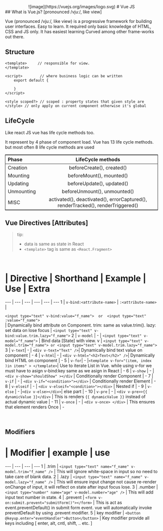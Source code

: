<center>
![image](https://vuejs.org/images/logo.svg)
# Vue JS
</center>
## What is Vue.js? [pronounced /vjuː/, like view]

Vue (pronounced /vjuː/, like view) is a progressive framework for building user interfaces. Easy to learn. It required only basic knowledge of HTML, CSS and JS only. It has easiest learning Curved among other frame-works out there.

## Structure 
```
<template>     // responsible for view.
</template>

<script>        // where business logic can be written
    export default {

    }
</script>

<style scoped?> // scoped : property states that given style are 
</style> // only apply on current component otherwise it's global

```
## LifeCycle
Like react JS vue has life cycle methods too.

It represent by 4 phase of component load. Vue has 13 life cycle methods. but most often 8 life cycle methods are used

<style>
    table {
        text-align: center;
        width: 100%;
        border: 1px solid;
    }

    th {
        text-align: center;
    }

    th:first-child {
        text-align: left;
    }



    td:first-child {
        text-align: left;
    }
</style>


Phase|LifeCycle methods
--- | --- 
Creation | beforeCreate(), created()
Mounting | beforeMount(), mounted()
Updating | beforeUpdate(), updated()
Unmounting | beforeUnmount(), unmounted()
MISC | activated(), deactivated(), errorCaptured(), renderTracked(), renderTriggered()


## Vue Directives [Attributes]

>  tip:  
> - data is same as state in React
> - `<template>` tag is same as `<React.Fragment>`

<br>

# | Directive | Shorthand | Example | Use | Extra
--- | --- | --- | --- | --- | --- 
1 | `v-bind:<attribute-name>` | `:<attribute-name>` | <div> `<input type="text" v-bind:value="f_name">  or  <input type="text" :value="f_name">`</div> | Dynamically bind attribute on Component. trim: same as value.trim(). lazy: set data on lose focus | `<input type="text" v-bind:value.trim.lazy="f_name">`
2 | `v-model` | - | `<input type="text" v-model="f_name">` | Bind data [State] with view. v  |  `<input type="text" v-model.trim="f_name"> or <input type="text" v-model.trim.lazy="f_name">`  
3 | `v-text`| - | `<div v-text="Text" />`| Dynamically bind text value on component | -
4 | `v-html`| - | `<div v-html="<h2>Text</h2>" />`| Dynamically bind HTML on component | -
5 | `v-for`| - |`<template v-for="(item, index )in items" > </template>`| Use to iterate List in Vue. while using v-for we must have to asign v-bind:key same as we asign in React | - 
6 | `v-show` | - | `<div v-show="shouldShow" ></div` | Conditionally render Component | -
7 | `v-if` | - | `<div v-if="<condition>"></div>` | Conditionally render Element | -
8 | `v-elseif` | - | `<div v-elseif="<condition>"></div>` | Nested if  | - 
9 | `v-else` | -  |`<div v-else></div>`| else part | -
10 | `v-pre` | - | `<div v-pre>>{{ dynamicValue }}</div>` | This is renders `{{ dynamicValue }}` instead of actual dynamic value | -
11 | `v-once` | - | `<div v-once> </div>` | This ensures that element renders Once | -
 
 </br>

## Modifiers

# | Modifier | example | use
--- | --- | --- | ---
1 | .trim | `<input type="text" name="f_name" v-model.trim="f_name" />` | This will ignore white-space in input so no need to take care of blank data.
2 | .lazy | `<input type="text" name="f_name" v-model.lazy="f_name" />` | This will ensure input change not cause re-render onChange of input, it will reflect on state after input focus lose.
3 | .number | `<input type="number" name="age" v-model.number="age" />` | This will add input text number in state.
4 | .prevent | `<form v-on:submit.prevent="submitForm()"></form>` | This is act as event.preventDefault() in submit form event. vue  will automatically invoke preventDefault by using .prevent modifier.
5 | key modifier | `<button @keyup.enter="eventHandler">Button</button>` | Key modifier provide all keys including [ enter, alt, cntl, shift, .. etc. ]